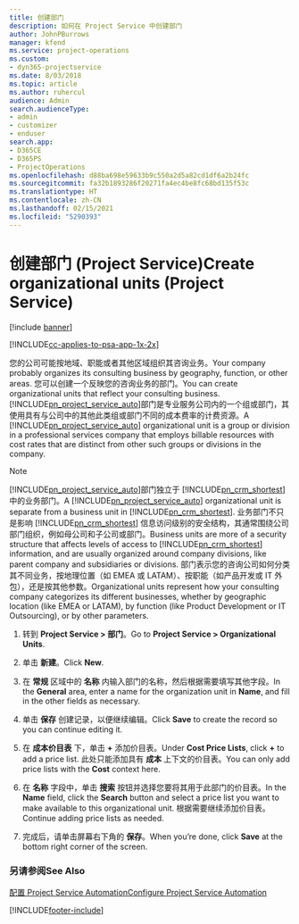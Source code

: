 ```yaml
---
title: 创建部门
description: 如何在 Project Service 中创建部门
author: JohnPBurrows
manager: kfend
ms.service: project-operations
ms.custom:
- dyn365-projectservice
ms.date: 8/03/2018
ms.topic: article
ms.author: ruhercul
audience: Admin
search.audienceType:
- admin
- customizer
- enduser
search.app:
- D365CE
- D365PS
- ProjectOperations
ms.openlocfilehash: d88ba698e59633b9c550a2d5a82cd1df6a2b24fc
ms.sourcegitcommit: fa32b1893286f20271fa4ec4be8fc68bd135f53c
ms.translationtype: HT
ms.contentlocale: zh-CN
ms.lasthandoff: 02/15/2021
ms.locfileid: "5290393"
---
```

# <a name="create-organizational-units-project-service"></a><span data-ttu-id="7f784-103">创建部门 (Project Service)</span><span class="sxs-lookup"><span data-stu-id="7f784-103">Create organizational units (Project Service)</span></span>

[!include [banner](../includes/psa-now-project-operations.md)]

[!INCLUDE[cc-applies-to-psa-app-1x-2x](../includes/cc-applies-to-psa-app-1x-2x.md)]

<span data-ttu-id="7f784-104">您的公司可能按地域、职能或者其他区域组织其咨询业务。</span><span class="sxs-lookup"><span data-stu-id="7f784-104">Your company probably organizes its consulting business by geography, function, or other areas.</span></span> <span data-ttu-id="7f784-105">您可以创建一个反映您的咨询业务的部门。</span><span class="sxs-lookup"><span data-stu-id="7f784-105">You can create organizational units that reflect your consulting business.</span></span> <span data-ttu-id="7f784-106">[!INCLUDE[pn_project_service_auto](../includes/pn-project-service-auto.md)]部门是专业服务公司内的一个组或部门，其使用具有与公司中的其他此类组或部门不同的成本费率的计费资源。</span><span class="sxs-lookup"><span data-stu-id="7f784-106">A [!INCLUDE[pn_project_service_auto](../includes/pn-project-service-auto.md)] organizational unit is a group or division in a professional services company that employs billable resources with cost rates that are distinct from other such groups or divisions in the company.</span></span>  
  
> [!NOTE]
>  <span data-ttu-id="7f784-107">[!INCLUDE[pn_project_service_auto](../includes/pn-project-service-auto.md)]部门独立于 [!INCLUDE[pn_crm_shortest](../includes/pn-crm-shortest.md)] 中的业务部门。</span><span class="sxs-lookup"><span data-stu-id="7f784-107">A [!INCLUDE[pn_project_service_auto](../includes/pn-project-service-auto.md)] organizational unit is separate from a business unit in [!INCLUDE[pn_crm_shortest](../includes/pn-crm-shortest.md)].</span></span> <span data-ttu-id="7f784-108">业务部门不只是影响 [!INCLUDE[pn_crm_shortest](../includes/pn-crm-shortest.md)] 信息访问级别的安全结构，其通常围绕公司部门组织，例如母公司和子公司或部门。</span><span class="sxs-lookup"><span data-stu-id="7f784-108">Business units are more of a security structure that affects levels of access to [!INCLUDE[pn_crm_shortest](../includes/pn-crm-shortest.md)] information, and are usually organized around company divisions, like parent company and subsidiaries or divisions.</span></span> <span data-ttu-id="7f784-109">部门表示您的咨询公司如何分类其不同业务，按地理位置（如 EMEA 或 LATAM）、按职能（如产品开发或 IT 外包），还是按其他参数。</span><span class="sxs-lookup"><span data-stu-id="7f784-109">Organizational units represent how your consulting company categorizes its different businesses, whether by geographic location (like EMEA or LATAM), by function (like Product Development or IT Outsourcing), or by other parameters.</span></span>  
  
1.  <span data-ttu-id="7f784-110">转到 **Project Service > 部门**。</span><span class="sxs-lookup"><span data-stu-id="7f784-110">Go to **Project Service > Organizational Units**.</span></span>  
  
2.  <span data-ttu-id="7f784-111">单击 **新建**。</span><span class="sxs-lookup"><span data-stu-id="7f784-111">Click **New**.</span></span>  
  
3.  <span data-ttu-id="7f784-112">在 **常规** 区域中的 **名称** 内输入部门的名称，然后根据需要填写其他字段。</span><span class="sxs-lookup"><span data-stu-id="7f784-112">In the **General** area, enter a name for the organization unit in **Name**, and fill in the other fields as necessary.</span></span>  
  
4.  <span data-ttu-id="7f784-113">单击 **保存** 创建记录，以便继续编辑。</span><span class="sxs-lookup"><span data-stu-id="7f784-113">Click **Save** to create the record so you can continue editing it.</span></span>  
  
5.  <span data-ttu-id="7f784-114">在 **成本价目表** 下，单击 **+** 添加价目表。</span><span class="sxs-lookup"><span data-stu-id="7f784-114">Under **Cost Price Lists**, click **+** to add a price list.</span></span> <span data-ttu-id="7f784-115">此处只能添加具有 **成本** 上下文的价目表。</span><span class="sxs-lookup"><span data-stu-id="7f784-115">You can only add price lists with the **Cost** context here.</span></span>  
  
6.  <span data-ttu-id="7f784-116">在 **名称** 字段中，单击 **搜索** 按钮并选择您要将其用于此部门的价目表。</span><span class="sxs-lookup"><span data-stu-id="7f784-116">In the **Name** field, click the **Search** button and select a price list you want to make available to this organizational unit.</span></span> <span data-ttu-id="7f784-117">根据需要继续添加价目表。</span><span class="sxs-lookup"><span data-stu-id="7f784-117">Continue adding price lists as needed.</span></span>  
  
7.  <span data-ttu-id="7f784-118">完成后，请单击屏幕右下角的 **保存**。</span><span class="sxs-lookup"><span data-stu-id="7f784-118">When you’re done, click **Save** at the bottom right corner of the screen.</span></span>  
  
### <a name="see-also"></a><span data-ttu-id="7f784-119">另请参阅</span><span class="sxs-lookup"><span data-stu-id="7f784-119">See Also</span></span>  
 [<span data-ttu-id="7f784-120">配置 Project Service Automation</span><span class="sxs-lookup"><span data-stu-id="7f784-120">Configure Project Service Automation</span></span>](../psa/configure.md)


[!INCLUDE[footer-include](../includes/footer-banner.md)]